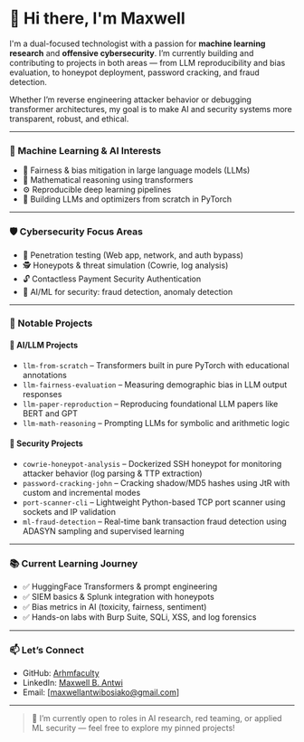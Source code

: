 # 👋 Hi there, I'm Maxwell

I'm a dual-focused technologist with a passion for **machine learning research** and **offensive cybersecurity**. I’m currently building and contributing to projects in both areas — from LLM reproducibility and bias evaluation, to honeypot deployment, password cracking, and fraud detection.

Whether I’m reverse engineering attacker behavior or debugging transformer architectures, my goal is to make AI and security systems more transparent, robust, and ethical.

---

### 🧠 Machine Learning & AI Interests

- 🔬 Fairness & bias mitigation in large language models (LLMs)
- 🧮 Mathematical reasoning using transformers
- ⚙️ Reproducible deep learning pipelines
- 🧱 Building LLMs and optimizers from scratch in PyTorch

---

### 🛡️ Cybersecurity Focus Areas

- 🧪 Penetration testing (Web app, network, and auth bypass)
- 🕵️ Honeypots & threat simulation (Cowrie, log analysis)
- 🔓 Contactless Payment Security Authentication
- 🧠 AI/ML for security: fraud detection, anomaly detection

---

### 🔨 Notable Projects

#### 💬 AI/LLM Projects
- `llm-from-scratch` – Transformers built in pure PyTorch with educational annotations
- `llm-fairness-evaluation` – Measuring demographic bias in LLM output responses
- `llm-paper-reproduction` – Reproducing foundational LLM papers like BERT and GPT
- `llm-math-reasoning` – Prompting LLMs for symbolic and arithmetic logic

#### 🔐 Security Projects
- `cowrie-honeypot-analysis` – Dockerized SSH honeypot for monitoring attacker behavior (log parsing & TTP extraction)
- `password-cracking-john` – Cracking shadow/MD5 hashes using JtR with custom and incremental modes
- `port-scanner-cli` – Lightweight Python-based TCP port scanner using sockets and IP validation
- `ml-fraud-detection` – Real-time bank transaction fraud detection using ADASYN sampling and supervised learning

---

### 📚 Current Learning Journey

- ✅ HuggingFace Transformers & prompt engineering
- ✅ SIEM basics & Splunk integration with honeypots
- ✅ Bias metrics in AI (toxicity, fairness, sentiment)
- ✅ Hands-on labs with Burp Suite, SQLi, XSS, and log forensics

---

### 📫 Let’s Connect

- GitHub: [Arhmfaculty](https://github.com/Arhmfaculty)
- LinkedIn: [Maxwell B. Antwi](https://www.linkedin.com/in/maxwell-antwi/)
- Email: [maxwellantwibosiako@gmail.com]

---

> 🚀 I’m currently open to roles in AI research, red teaming, or applied ML security — feel free to explore my pinned projects!
